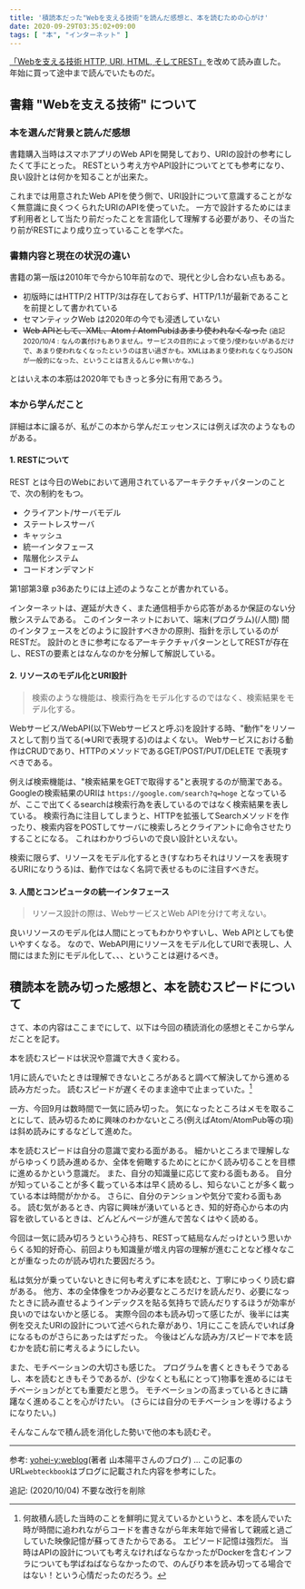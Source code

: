 ```yaml
---
title: '積読本だった"Webを支える技術"を読んだ感想と、本を読むための心がけ'
date: 2020-09-29T03:35:02+09:00
tags: [ "本", "インターネット" ]
---
```


[「Webを支える技術 HTTP, URI, HTML, そしてREST」](https://www.amazon.co.jp/Web%E3%82%92%E6%94%AF%E3%81%88%E3%82%8B%E6%8A%80%E8%A1%93-HTTP%E3%80%81URI%E3%80%81HTML%E3%80%81%E3%81%9D%E3%81%97%E3%81%A6REST-WEB-PRESS-plus/dp/4774142042)を改めて読み直した。
年始に買って途中まで読んでいたものだ。

## 書籍 "Webを支える技術" について

### 本を選んだ背景と読んだ感想

書籍購入当時はスマホアプリのWeb APIを開発しており、URIの設計の参考にしたくて手にとった。
RESTという考え方やAPI設計についてとても参考になり、 良い設計とは何かを知ることが出来た。

これまでは用意されたWeb APIを使う側で、URI設計について意識することがなく無意識に良くつくられたURIのAPIを使っていた。
一方で設計するためにはまず利用者として当たり前だったことを言語化して理解する必要があり、その当たり前がRESTにより成り立っていることを学べた。

### 書籍内容と現在の状況の違い

書籍の第一版は2010年で今から10年前なので、現代と少し合わない点もある。

- 初版時にはHTTP/2 HTTP/3は存在しておらず、HTTP/1.1が最新であることを前提として書かれている
- セマンティックWeb は2020年の今でも浸透していない
- <s>Web APIとして、XML、Atom / AtomPubはあまり使われなくなった</s>
<small>(追記 2020/10/4 : なんの裏付けもありません。サービスの目的によって使う/使わないがあるだけで、あまり使われなくなったというのは言い過ぎかも。XMLはあまり使われなくなりJSONが一般的になった、ということは言えるんじゃ無いかな。)</small>

とはいえ本の本筋は2020年でもきっと多分に有用であろう。

### 本から学んだこと

詳細は本に譲るが、私がこの本から学んだエッセンスには例えば次のようなものがある。

#### 1. RESTについて

REST とは今日のWebにおいて適用されているアーキテクチャパターンのことで、次の制約をもつ。

- クライアント/サーバモデル
- ステートレスサーバ
- キャッシュ
- 統一インタフェース
- 階層化システム
- コードオンデマンド

第1部第3章 p36あたりには上述のようなことが書かれている。

インターネットは、遅延が大きく、また通信相手から応答があるか保証のない分散システムである。
このインターネットにおいて、端末(プログラム)(/人間) 間のインタフェースをどのように設計すべきかの原則、指針を示しているのがRESTだ。
設計のときに参考になるアーキテクチャパターンとしてRESTが存在し、RESTの要素とはなんなのかを分解して解説している。

#### 2. リソースのモデル化とURI設計

> 検索のような機能は、検索行為をモデル化するのではなく、検索結果をモデル化する。

Webサービス/WebAPI(以下Webサービスと呼ぶ)を設計する時、"動作"をリソースとして割り当てる(=>URIで表現する)のはよくない。
Webサービスにおける動作はCRUDであり、HTTPのメソッドであるGET/POST/PUT/DELETE で表現すべきである。

例えば検索機能は、"検索結果をGETで取得する"と表現するのが簡潔である。
Googleの検索結果のURIは `https://google.com/search?q=hoge` となっているが、ここで出てくるsearchは検索行為を表しているのではなく検索結果を表している。
検索行為に注目してしまうと、HTTPを拡張してSearchメソッドを作ったり、検索内容をPOSTしてサーバに検索しろとクライアントに命令させたりすることになる。
これはわかりづらいので良い設計といえない。

検索に限らず、リソースをモデル化するとき(すなわちそれはリソースを表現するURIになりうる)は、動作ではなく名詞で表せるものに注目すべきだ。

#### 3. 人間とコンピュータの統一インタフェース

> リソース設計の際は、WebサービスとWeb APIを分けて考えない。

良いリソースのモデル化は人間にとってもわかりやすいし、Web APIとしても使いやすくなる。
なので、WebAPI用にリソースをモデル化してURIで表現し、人間にはまた別にモデル化して、、、ということは避けるべき。

## 積読本を読み切った感想と、本を読むスピードについて

さて、本の内容はここまでにして、以下は今回の積読消化の感想とそこから学んだことを記す。

本を読むスピードは状況や意識で大きく変わる。

1月に読んでいたときは理解できないところがあると調べて解決してから進める読み方だった。
読むスピードが遅くそのまま途中で止まっていた。[^1]

一方、今回9月は数時間で一気に読み切った。
気になったところはメモを取ることにして、読み切るために興味のわかないところ(例えばAtom/AtomPub等の項)は斜め読みにするなどして進めた。

本を読むスピードは自分の意識で変わる面がある。
細かいところまで理解しながらゆっくり読み進めるか、全体を俯瞰するためにとにかく読み切ることを目標に進めるかという意識だ。
また、自分の知識量に応じて変わる面もある。
自分が知っていることが多く載っている本は早く読めるし、知らないことが多く載っている本は時間がかかる。
さらに、自分のテンションや気分で変わる面もある。
読む気があるとき、内容に興味が湧いているとき、知的好奇心から本の内容を欲しているときは、どんどんページが進んで苦なくはやく読める。

今回は一気に読み切ろうという心持ち、RESTって結局なんだっけという思いからくる知的好奇心、前回よりも知識量が増え内容の理解が進むことなど様々なことが重なったのが読み切れた要因だろう。

私は気分が乗っていないときに何も考えずに本を読むと、丁寧にゆっくり読む癖がある。
他方、本の全体像をつかみ必要なところだけを読んだり、必要になったときに読み直せるようインデックスを貼る気持ちで読んだりするほうが効率が良いのではないかと感じる。
実際今回の本も読み切って感じたが、後半には実例を交えたURIの設計について述べられた章があり、1月にここを読んでいれば身になるものがさらにあったはずだった。
今後はどんな読み方/スピードで本を読むかを読む前に考えるようにしたい。

また、モチベーションの大切さも感じた。
プログラムを書くときもそうであるし、本を読むときもそうであるが、(少なくとも私にとって)物事を進めるにはモチベーションがとても重要だと思う。
モチベーションの高まっているときに躊躇なく進めることを心がけたい。
(さらには自分のモチベーションを導けるようになりたい。)

そんなこんなで積ん読を消化した勢いで他の本も読むぞ。

---

参考: [yohei-y:weblog](http://yohei-y.blogspot.com/)(著者 山本陽平さんのブログ) ... この記事のURL`webteckbook`はブログに記載された内容を参考にした。

追記: (2020/10/04) 不要な改行を削除

[^1]: 何故積ん読した当時のことを鮮明に覚えているかというと、本を読んでいた時が時間に追われながらコードを書きながら年末年始で帰省して親戚と過ごしていた映像記憶が蘇ってきたからである。
エピソード記憶は強烈だ。
当時はAPIの設計についても考えなければならなかったがDockerを含むインフラについても学ばねばならなかったので、のんびり本を読み切ってる場合ではない！という心情だったのだろう。
